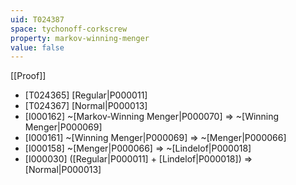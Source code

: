 ```yaml
---
uid: T024387
space: tychonoff-corkscrew
property: markov-winning-menger
value: false
---
```

[[Proof]]

* [T024365] [Regular|P000011]
* [T024367] [Normal|P000013]
* [I000162] ~[Markov-Winning Menger|P000070] => ~[Winning Menger|P000069]
* [I000161] ~[Winning Menger|P000069] => ~[Menger|P000066]
* [I000158] ~[Menger|P000066] => ~[Lindelof|P000018]
* [I000030] ([Regular|P000011] + [Lindelof|P000018]) => [Normal|P000013]

